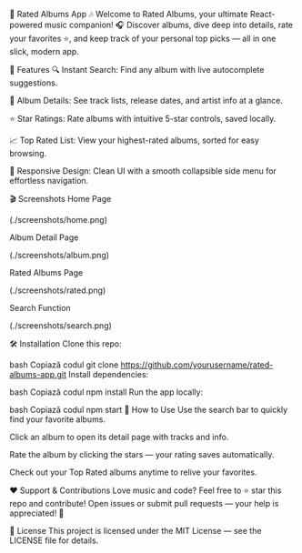 🎵 Rated Albums App 🎶
Welcome to Rated Albums, your ultimate React-powered music companion! 🎧
Discover albums, dive deep into details, rate your favorites ⭐, and keep track of your personal top picks — all in one slick, modern app.

🚀 Features
🔍 Instant Search: Find any album with live autocomplete suggestions.

📀 Album Details: See track lists, release dates, and artist info at a glance.

⭐ Star Ratings: Rate albums with intuitive 5-star controls, saved locally.

📈 Top Rated List: View your highest-rated albums, sorted for easy browsing.

📱 Responsive Design: Clean UI with a smooth collapsible side menu for effortless navigation.

🎬 Screenshots
Home Page

(./screenshots/home.png)

Album Detail Page

(./screenshots/album.png)

Rated Albums Page

(./screenshots/rated.png)

Search Function

(./screenshots/search.png)

🛠 Installation
Clone this repo:

bash
Copiază codul
git clone https://github.com/yourusername/rated-albums-app.git
Install dependencies:

bash
Copiază codul
npm install
Run the app locally:

bash
Copiază codul
npm start
🎯 How to Use
Use the search bar to quickly find your favorite albums.

Click an album to open its detail page with tracks and info.

Rate the album by clicking the stars — your rating saves automatically.

Check out your Top Rated albums anytime to relive your favorites.

❤️ Support & Contributions
Love music and code? Feel free to ⭐ star this repo and contribute!
Open issues or submit pull requests — your help is appreciated! 🙌

📄 License
This project is licensed under the MIT License — see the LICENSE file for details.
